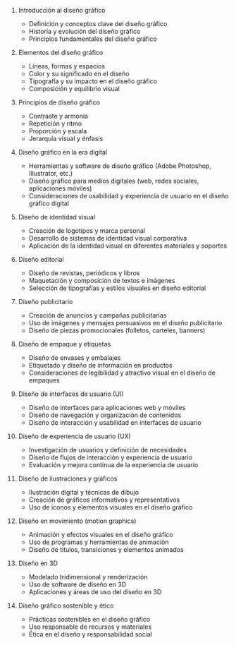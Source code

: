 1. Introducción al diseño gráfico
   - Definición y conceptos clave del diseño gráfico
   - Historia y evolución del diseño gráfico
   - Principios fundamentales del diseño gráfico

2. Elementos del diseño gráfico
   - Líneas, formas y espacios
   - Color y su significado en el diseño
   - Tipografía y su impacto en el diseño gráfico
   - Composición y equilibrio visual

3. Principios de diseño gráfico
   - Contraste y armonía
   - Repetición y ritmo
   - Proporción y escala
   - Jerarquía visual y énfasis

4. Diseño gráfico en la era digital
   - Herramientas y software de diseño gráfico (Adobe Photoshop, Illustrator, etc.)
   - Diseño gráfico para medios digitales (web, redes sociales, aplicaciones móviles)
   - Consideraciones de usabilidad y experiencia de usuario en el diseño gráfico digital

5. Diseño de identidad visual
   - Creación de logotipos y marca personal
   - Desarrollo de sistemas de identidad visual corporativa
   - Aplicación de la identidad visual en diferentes materiales y soportes

6. Diseño editorial
   - Diseño de revistas, periódicos y libros
   - Maquetación y composición de textos e imágenes
   - Selección de tipografías y estilos visuales en diseño editorial

7. Diseño publicitario
   - Creación de anuncios y campañas publicitarias
   - Uso de imágenes y mensajes persuasivos en el diseño publicitario
   - Diseño de piezas promocionales (folletos, carteles, banners)

8. Diseño de empaque y etiquetas
   - Diseño de envases y embalajes
   - Etiquetado y diseño de información en productos
   - Consideraciones de legibilidad y atractivo visual en el diseño de empaques

9. Diseño de interfaces de usuario (UI)
   - Diseño de interfaces para aplicaciones web y móviles
   - Diseño de navegación y organización de contenidos
   - Diseño de interacción y usabilidad en interfaces de usuario

10. Diseño de experiencia de usuario (UX)
    - Investigación de usuarios y definición de necesidades
    - Diseño de flujos de interacción y experiencia de usuario
    - Evaluación y mejora continua de la experiencia de usuario

11. Diseño de ilustraciones y gráficos
    - Ilustración digital y técnicas de dibujo
    - Creación de gráficos informativos y representativos
    - Uso de iconos y elementos visuales en el diseño gráfico

12. Diseño en movimiento (motion graphics)
    - Animación y efectos visuales en el diseño gráfico
    - Uso de programas y herramientas de animación
    - Diseño de títulos, transiciones y elementos animados

13. Diseño en 3D
    - Modelado tridimensional y renderización
    - Uso de software de diseño en 3D
    - Aplicaciones y áreas de uso del diseño en 3D

14. Diseño gráfico sostenible y ético
    - Prácticas sostenibles en el diseño gráfico
    - Uso responsable de recursos y materiales
    - Ética en el diseño y responsabilidad social
